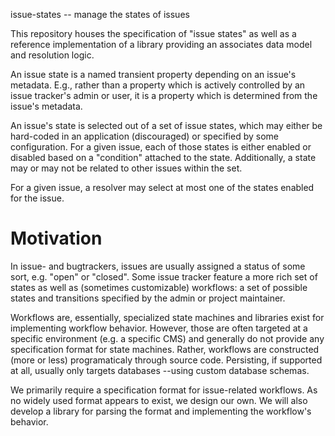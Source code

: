 issue-states -- manage the states of issues

This repository houses the specification of "issue states" as well as a
reference implementation of a library providing an associates data model and
resolution logic.

An issue state is a named transient property depending on an issue's metadata.
E.g., rather than a property which is actively controlled by an issue tracker's
admin or user, it is a property which is determined from the issue's metadata.

An issue's state is selected out of a set of issue states, which may either be
hard-coded in an application (discouraged) or specified by some configuration.
For a given issue, each of those states is either enabled or disabled based on a
"condition" attached to the state. Additionally, a state may or may not be
related to other issues within the set.

For a given issue, a resolver may select at most one of the states enabled for
the issue.

# Motivation

In issue- and bugtrackers, issues are usually assigned a status of some sort,
e.g. "open" or "closed". Some issue tracker feature a more rich set of states
as well as (sometimes customizable) workflows: a set of possible states and
transitions specified by the admin or project maintainer.

Workflows are, essentially, specialized state machines and libraries exist for
implementing workflow behavior. However, those are often targeted at a specific
environment (e.g. a specific CMS) and generally do not provide any specification
format for state machines. Rather, workflows are constructed (more or less)
programaticaly through source code. Persisting, if supported at all, usually
only targets databases --using custom database schemas.

We primarily require a specification format for issue-related workflows. As no
widely used format appears to exist, we design our own. We will also develop a
library for parsing the format and implementing the workflow's behavior.

